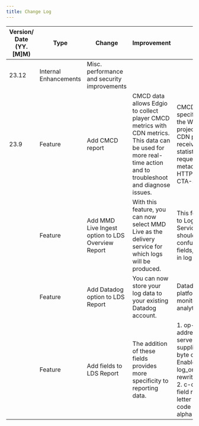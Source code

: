 ```yaml
---
title: Change Log
---
```


|Version/ Date (YY.[M]M)	|Type	|Change	|Improvement	|Details	|Category|
|---|---|---|---|---|---|
|23.12	|Internal Enhancements	|Misc. performance and security improvements|||	 	 	Misc.|
|23.9	|Feature	|Add CMCD report	|CMCD data allows Edgio to collect player CMCD metrics with CDN metrics. This data can be used for more real-time action and to troubleshoot and diagnose issues.|CMCD is a specification from the WAVE standards project that allows CDN providers to receive player statistics and the requesting object metadata in each HTTP request. See CTA-5004.|Reports|
|| 	Feature	|Add MMD Live Ingest option to LDS Overview Report	|With this feature, you can now select MMD Live as the delivery service for which logs will be produced.	|This feature applies to Log Delivery Service, which should not be confused with log file fields, which appear in log files.	|Reports|
|| 	Feature	|Add Datadog option to LDS Report	|You can now store your log data to your existing Datadog account.	|Datadog is a cloud platform for monitoring and analytics.	|Reports|
|| 	Feature	|Add fields to LDS Report	|The addition of these fields provides more specificity to reporting data. | 1. op-id - The IP address of the origin server which supplied the first byte of the response. Enabled via log_origin_ip_address rewrite option. <br /> 2. c-country - This field returns the two-letter ISO country code (ISO 3166-1 alpha-2).|Reports|

